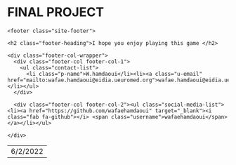 # FINAL PROJECT

<html>

    <footer class="site-footer">

  <div class="wrapper">

    <h2 class="footer-heading">I hope you enjoy playing this game </h2>

    <div class="footer-col-wrapper">
      <div class="footer-col footer-col-1">
        <ul class="contact-list">
          <li class="p-name">W.hamdaoui</li><li><a class="u-email" href="mailto:wafae.hamdaoui@eidia.ueuromed.org">wafae.hamdaoui@eidia.ueuromed.org</a></li></ul>
      </div>

      <div class="footer-col footer-col-2"><ul class="social-media-list"><li><a href="https://github.com/wafaehamdaoui" target="_blank"><i class="fab fa-github"></i> <span class="username">wafaehamdaoui</span></a></li></ul>
</div>

    </div>

  </div>

</footer>
 
  <div class="news">
    <table>
      <tr>
        <td class="date">6/2/2022</td>
      </tr>
    </table>  
</div>



  
